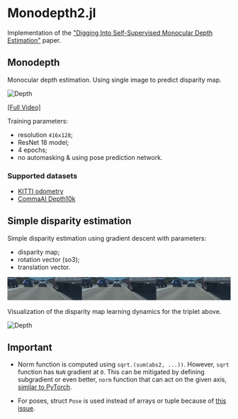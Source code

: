 # Monodepth2.jl

Implementation of the ["Digging Into Self-Supervised Monocular Depth Estimation"](https://arxiv.org/abs/1806.01260) paper.

## Monodepth

Monocular depth estimation. Using single image to predict disparity map.

![Depth](./res/depth-kitti.gif)

[[Full Video]](https://youtu.be/cIWeyuLgCVc)

Training parameters:
- resolution `416x128`;
- ResNet 18 model;
- 4 epochs;
- no automasking & using pose prediction network.

### Supported datasets

- [KITTI odometry](http://www.cvlibs.net/datasets/kitti/eval_odometry.php)
- [CommaAI Depth10k](https://github.com/commaai/depth10k)

## Simple disparity estimation

Simple disparity estimation using gradient descent with parameters:

- disparity map;
- rotation vector (so3);
- translation vector.

![Triplet](./res/image.png)

Visualization of the disparity map learning dynamics for the triplet above.

![Depth](./res/simple-depth.gif)

## Important

- Norm function is computed using `sqrt.(sum(abs2, ...))`.
However, `sqrt` function has `NaN` gradient at `0`.
This can be mitigated by defining subgradient or even better,
`norm` function that can act on the given axis,
[similar to PyTorch](https://github.com/pytorch/pytorch/issues/37354).

- For poses, struct `Pose` is used instead of arrays or tuple because
of [this issue](https://github.com/FluxML/Zygote.jl/issues/522).
